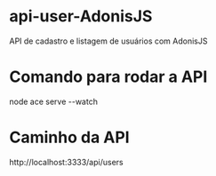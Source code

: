 # api-user-AdonisJS
API de cadastro e listagem de usuários com AdonisJS

# Comando para rodar a API 
node ace serve --watch  

# Caminho da API 
http://localhost:3333/api/users
